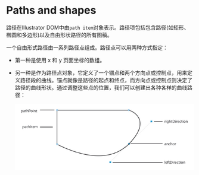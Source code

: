 # Paths and shapes

路径在Illustrator DOM中由`path item`对象表示。路径项包括包含路径(如矩形、椭圆和多边形)以及自由形状路径的所有图稿。

一个自由形式路径由一系列路径点组成。路径点可以用两种方式指定：

- 第一种是使用 x 和 y 页面坐标的数组。

- 另一种是作为路径点对象，它定义了一个锚点和两个方向点或控制点，用来定义路径段的曲线。锚点就像是路径的起点和终点，而方向点或控制点则决定了路径的曲线形状。通过调整这些点的位置，我们可以创建出各种各样的曲线路径：

  ![Path Point Object](assets/pathPointObject.jpg)
